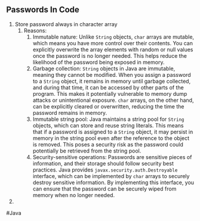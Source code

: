 

## Passwords In Code
1. Store password always in character array 
	1. Reasons: 
		1. Immutable nature: Unlike `String` objects, `char` arrays are mutable, which means you have more control over their contents. You can explicitly overwrite the array elements with random or null values once the password is no longer needed. This helps reduce the likelihood of the password being exposed in memory.
		2. Garbage collection: `String` objects in Java are immutable, meaning they cannot be modified. When you assign a password to a `String` object, it remains in memory until garbage collected, and during that time, it can be accessed by other parts of the program. This makes it potentially vulnerable to memory dump attacks or unintentional exposure. `char` arrays, on the other hand, can be explicitly cleared or overwritten, reducing the time the password remains in memory.
		3. Immutable string pool: Java maintains a string pool for `String` objects, which can store and reuse string literals. This means that if a password is assigned to a `String` object, it may persist in memory in the string pool even after the reference to the object is removed. This poses a security risk as the password could potentially be retrieved from the string pool.
		4. Security-sensitive operations: Passwords are sensitive pieces of information, and their storage should follow security best practices. Java provides `javax.security.auth.Destroyable` interface, which can be implemented by `char` arrays to securely destroy sensitive information. By implementing this interface, you can ensure that the password can be securely wiped from memory when no longer needed.
2. 
   
   
   
   
#Java